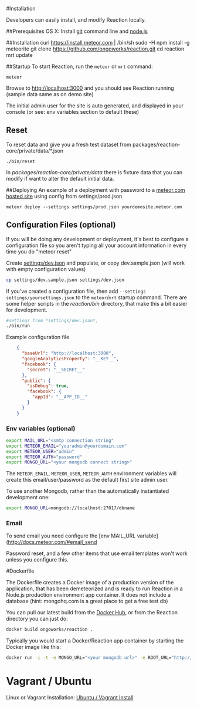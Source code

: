 #Installation

Developers can easily install, and modify Reaction locally.

##Prerequisites
OS X: Install [git](https://github.com/blog/1510-installing-git-from-github-for-mac) command line and [node.js](http://nodejs.org/)

##Installation
    curl https://install.meteor.com | /bin/sh
    sudo -H npm install -g meteorite
    git clone https://github.com/ongoworks/reaction.git
    cd reaction
    mrt update
	

##Startup
To start Reaction, run the `meteor` or `mrt` command:

	meteor

Browse to [http://localhost:3000](http://localhost:3000) and you should see Reaction running (sample data same as on demo site)

The initial admin user for the site is auto generated, and displayed in your console (or see: env variables section to default these)

## Reset
To reset data and give you a fresh test dataset from packages/reaction-core/private/data/*.json

	./bin/reset

In *packages/reaction-core/private/data* there is fixture data that you can modify if want to alter the default initial data.	

##Deploying
An example of a deployment with password to a [meteor.com hosted site](http://docs.meteor.com/#deploying) using config from settings/prod.json

	meteor deploy --settings settings/prod.json yourdemosite.meteor.com

## Configuration Files (optional)
If you will be doing any development or deployment, it's best to configure a configuration file so you aren't typing all your account information in every time you do "meteor reset"

Create [settings/dev.json](https://github.com/ongoworks/reaction/blob/master/settings/dev.sample.json) and populate, or copy dev.sample.json (will work with empty configuration values)

```bash
cp settings/dev.sample.json settings/dev.json
```

If you've created a configuration file, then add `--settings settings/yoursettings.json` to the `meteor`/`mrt` startup command. There are some helper scripts in the *reaction/bin* directory, that make this a bit easier for development.

```bash
#settings from *settings/dev.json*,
./bin/run  
```


Example configuration file
```json
	{
	  "baseUrl": "http://localhost:3000",
	  "googleAnalyticsProperty": "__KEY__",
	  "facebook": {
	    "secret": "__SECRET__"
	  },
	  "public": {
	    "isDebug": true,
	    "facebook": {
	      "appId": "__APP_ID__"
	    }
	  }
	}
```

### Env variables (optional)

```bash
export MAIL_URL="<smtp connection string"
export METEOR_EMAIL="youradmin@yourdomain.com" 
export METEOR_USER="admin"
export METEOR_AUTH="password"
export MONGO_URL="<your mongodb connect string>"
```

The `METEOR_EMAIL`, `METEOR_USER`, `METEOR_AUTH` environment variables will create this email/user/password as the default first site admin user.

To use another Mongodb, rather than the automatically instantiated development one:
```bash
export MONGO_URL=mongodb://localhost:27017/dbname
```

### Email 
To send email you need configure the [env MAIL_URL variable](http://docs.meteor.com/#email_send

Password reset, and a few other items that use email templates won't work unless you configure this.


#Dockerfile

The Dockerfile creates a Docker image of a production version of the application, that has been demeteorized and is ready to run Reaction in a Node.js production environment app container. It does not include a database (hint: mongohq.com is a great place to get a free test db)

You can pull our latest build from the [Docker Hub](https://registry.hub.docker.com/u/ongoworks/reaction/),  or from the Reaction directory you can just do:

```bash
docker build ongoworks/reaction .
```


Typically you would start a Docker/Reaction app container by starting the Docker image like this:

```bash
docker run -i -t -e MONGO_URL="<your mongodb url>" -e ROOT_URL="http://localhost" -e PORT="8080" -p ::8080 -d ongoworks/reaction
```

# Vagrant / Ubuntu

Linux or Vagrant Installation: [Ubuntu / Vagrant Install](https://github.com/ongoworks/reaction-core/blob/master/doc/vagrant.md)
